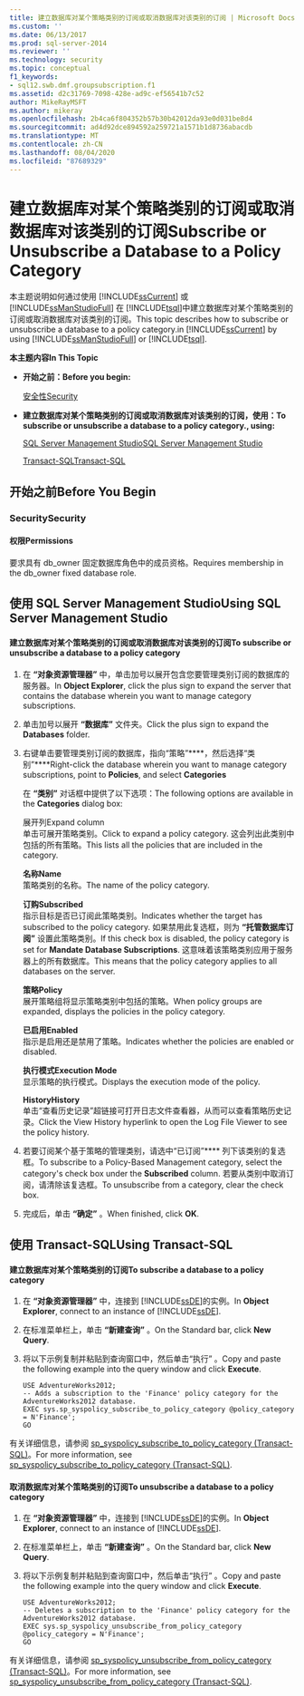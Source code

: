```yaml
---
title: 建立数据库对某个策略类别的订阅或取消数据库对该类别的订阅 | Microsoft Docs
ms.custom: ''
ms.date: 06/13/2017
ms.prod: sql-server-2014
ms.reviewer: ''
ms.technology: security
ms.topic: conceptual
f1_keywords:
- sql12.swb.dmf.groupsubscription.f1
ms.assetid: d2c31769-7098-428e-ad9c-ef56541b7c52
author: MikeRayMSFT
ms.author: mikeray
ms.openlocfilehash: 2b4ca6f804352b57b30b42012da93e0d031be8d4
ms.sourcegitcommit: ad4d92dce894592a259721a1571b1d8736abacdb
ms.translationtype: MT
ms.contentlocale: zh-CN
ms.lasthandoff: 08/04/2020
ms.locfileid: "87689329"
---
```

# <a name="subscribe-or-unsubscribe-a-database--to-a-policy-category"></a><span data-ttu-id="78eef-102">建立数据库对某个策略类别的订阅或取消数据库对该类别的订阅</span><span class="sxs-lookup"><span data-stu-id="78eef-102">Subscribe or Unsubscribe a Database  to a Policy Category</span></span>
  <span data-ttu-id="78eef-103">本主题说明如何通过使用 [!INCLUDE[ssCurrent](../../includes/sscurrent-md.md)] 或 [!INCLUDE[ssManStudioFull](../../includes/ssmanstudiofull-md.md)] 在 [!INCLUDE[tsql](../../includes/tsql-md.md)]中建立数据库对某个策略类别的订阅或取消数据库对该类别的订阅。</span><span class="sxs-lookup"><span data-stu-id="78eef-103">This topic describes how to subscribe or unsubscribe a database to a policy category.in [!INCLUDE[ssCurrent](../../includes/sscurrent-md.md)] by using [!INCLUDE[ssManStudioFull](../../includes/ssmanstudiofull-md.md)] or [!INCLUDE[tsql](../../includes/tsql-md.md)].</span></span>  
  
 <span data-ttu-id="78eef-104">**本主题内容**</span><span class="sxs-lookup"><span data-stu-id="78eef-104">**In This Topic**</span></span>  
  
-   <span data-ttu-id="78eef-105">**开始之前：**</span><span class="sxs-lookup"><span data-stu-id="78eef-105">**Before you begin:**</span></span>  
  
     [<span data-ttu-id="78eef-106">安全性</span><span class="sxs-lookup"><span data-stu-id="78eef-106">Security</span></span>](#Security)  
  
-   <span data-ttu-id="78eef-107">**建立数据库对某个策略类别的订阅或取消数据库对该类别的订阅，使用：**</span><span class="sxs-lookup"><span data-stu-id="78eef-107">**To subscribe or unsubscribe a database to a policy category., using:**</span></span>  
  
     [<span data-ttu-id="78eef-108">SQL Server Management Studio</span><span class="sxs-lookup"><span data-stu-id="78eef-108">SQL Server Management Studio</span></span>](#SSMSProcedure)  
  
     [<span data-ttu-id="78eef-109">Transact-SQL</span><span class="sxs-lookup"><span data-stu-id="78eef-109">Transact-SQL</span></span>](#TsqlProcedure)  
  
##  <a name="before-you-begin"></a><a name="BeforeYouBegin"></a> <span data-ttu-id="78eef-110">开始之前</span><span class="sxs-lookup"><span data-stu-id="78eef-110">Before You Begin</span></span>  
  
###  <a name="security"></a><a name="Security"></a> <span data-ttu-id="78eef-111">Security</span><span class="sxs-lookup"><span data-stu-id="78eef-111">Security</span></span>  
  
####  <a name="permissions"></a><a name="Permissions"></a> <span data-ttu-id="78eef-112">权限</span><span class="sxs-lookup"><span data-stu-id="78eef-112">Permissions</span></span>  
 <span data-ttu-id="78eef-113">要求具有 db_owner 固定数据库角色中的成员资格。</span><span class="sxs-lookup"><span data-stu-id="78eef-113">Requires membership in the db_owner fixed database role.</span></span>  
  
##  <a name="using-sql-server-management-studio"></a><a name="SSMSProcedure"></a> <span data-ttu-id="78eef-114">使用 SQL Server Management Studio</span><span class="sxs-lookup"><span data-stu-id="78eef-114">Using SQL Server Management Studio</span></span>  
  
#### <a name="to-subscribe-or-unsubscribe-a-database-to-a-policy-category"></a><span data-ttu-id="78eef-115">建立数据库对某个策略类别的订阅或取消数据库对该类别的订阅</span><span class="sxs-lookup"><span data-stu-id="78eef-115">To subscribe or unsubscribe a database to a policy category</span></span>  
  
1.  <span data-ttu-id="78eef-116">在 **“对象资源管理器”** 中，单击加号以展开包含您要管理类别订阅的数据库的服务器。</span><span class="sxs-lookup"><span data-stu-id="78eef-116">In **Object Explorer**, click the plus sign to expand the server that contains the database wherein you want to manage category subscriptions.</span></span>  
  
2.  <span data-ttu-id="78eef-117">单击加号以展开 **“数据库”** 文件夹。</span><span class="sxs-lookup"><span data-stu-id="78eef-117">Click the plus sign to expand the **Databases** folder.</span></span>  
  
3.  <span data-ttu-id="78eef-118">右键单击要管理类别订阅的数据库，指向“策略”\*\*\*\*，然后选择“类别”\*\*\*\*</span><span class="sxs-lookup"><span data-stu-id="78eef-118">Right-click the database wherein you want to manage category subscriptions, point to **Policies**, and select **Categories**</span></span>  
  
     <span data-ttu-id="78eef-119">在 **“类别”** 对话框中提供了以下选项：</span><span class="sxs-lookup"><span data-stu-id="78eef-119">The following options are available in the **Categories** dialog box:</span></span>  
  
     <span data-ttu-id="78eef-120">展开列</span><span class="sxs-lookup"><span data-stu-id="78eef-120">Expand column</span></span>  
     <span data-ttu-id="78eef-121">单击可展开策略类别。</span><span class="sxs-lookup"><span data-stu-id="78eef-121">Click to expand a policy category.</span></span> <span data-ttu-id="78eef-122">这会列出此类别中包括的所有策略。</span><span class="sxs-lookup"><span data-stu-id="78eef-122">This lists all the policies that are included in the category.</span></span>  
  
     <span data-ttu-id="78eef-123">**名称**</span><span class="sxs-lookup"><span data-stu-id="78eef-123">**Name**</span></span>  
     <span data-ttu-id="78eef-124">策略类别的名称。</span><span class="sxs-lookup"><span data-stu-id="78eef-124">The name of the policy category.</span></span>  
  
     <span data-ttu-id="78eef-125">**订购**</span><span class="sxs-lookup"><span data-stu-id="78eef-125">**Subscribed**</span></span>  
     <span data-ttu-id="78eef-126">指示目标是否已订阅此策略类别。</span><span class="sxs-lookup"><span data-stu-id="78eef-126">Indicates whether the target has subscribed to the policy category.</span></span> <span data-ttu-id="78eef-127">如果禁用此复选框，则为 **“托管数据库订阅”** 设置此策略类别。</span><span class="sxs-lookup"><span data-stu-id="78eef-127">If this check box is disabled, the policy category is set for **Mandate Database Subscriptions**.</span></span> <span data-ttu-id="78eef-128">这意味着该策略类别应用于服务器上的所有数据库。</span><span class="sxs-lookup"><span data-stu-id="78eef-128">This means that the policy category applies to all databases on the server.</span></span>  
  
     <span data-ttu-id="78eef-129">**策略**</span><span class="sxs-lookup"><span data-stu-id="78eef-129">**Policy**</span></span>  
     <span data-ttu-id="78eef-130">展开策略组将显示策略类别中包括的策略。</span><span class="sxs-lookup"><span data-stu-id="78eef-130">When policy groups are expanded, displays the policies in the policy category.</span></span>  
  
     <span data-ttu-id="78eef-131">**已启用**</span><span class="sxs-lookup"><span data-stu-id="78eef-131">**Enabled**</span></span>  
     <span data-ttu-id="78eef-132">指示是启用还是禁用了策略。</span><span class="sxs-lookup"><span data-stu-id="78eef-132">Indicates whether the policies are enabled or disabled.</span></span>  
  
     <span data-ttu-id="78eef-133">**执行模式**</span><span class="sxs-lookup"><span data-stu-id="78eef-133">**Execution Mode**</span></span>  
     <span data-ttu-id="78eef-134">显示策略的执行模式。</span><span class="sxs-lookup"><span data-stu-id="78eef-134">Displays the execution mode of the policy.</span></span>  
  
     <span data-ttu-id="78eef-135">**History**</span><span class="sxs-lookup"><span data-stu-id="78eef-135">**History**</span></span>  
     <span data-ttu-id="78eef-136">单击“查看历史记录”超链接可打开日志文件查看器，从而可以查看策略历史记录。</span><span class="sxs-lookup"><span data-stu-id="78eef-136">Click the View History hyperlink to open the Log File Viewer to see the policy history.</span></span>  
  
4.  <span data-ttu-id="78eef-137">若要订阅某个基于策略的管理类别，请选中“已订阅”\*\*\*\* 列下该类别的复选框。</span><span class="sxs-lookup"><span data-stu-id="78eef-137">To subscribe to a Policy-Based Management category, select the category's check box under the **Subscribed** column.</span></span> <span data-ttu-id="78eef-138">若要从类别中取消订阅，请清除该复选框。</span><span class="sxs-lookup"><span data-stu-id="78eef-138">To unsubscribe from a category, clear the check box.</span></span>  
  
5.  <span data-ttu-id="78eef-139">完成后，单击 **“确定”** 。</span><span class="sxs-lookup"><span data-stu-id="78eef-139">When finished, click **OK**.</span></span>  
  
##  <a name="using-transact-sql"></a><a name="TsqlProcedure"></a> <span data-ttu-id="78eef-140">使用 Transact-SQL</span><span class="sxs-lookup"><span data-stu-id="78eef-140">Using Transact-SQL</span></span>  
  
#### <a name="to-subscribe-a-database-to-a-policy-category"></a><span data-ttu-id="78eef-141">建立数据库对某个策略类别的订阅</span><span class="sxs-lookup"><span data-stu-id="78eef-141">To subscribe a database to a policy category</span></span>  
  
1.  <span data-ttu-id="78eef-142">在 **“对象资源管理器”** 中，连接到 [!INCLUDE[ssDE](../../includes/ssde-md.md)]的实例。</span><span class="sxs-lookup"><span data-stu-id="78eef-142">In **Object Explorer**, connect to an instance of [!INCLUDE[ssDE](../../includes/ssde-md.md)].</span></span>  
  
2.  <span data-ttu-id="78eef-143">在标准菜单栏上，单击 **“新建查询”** 。</span><span class="sxs-lookup"><span data-stu-id="78eef-143">On the Standard bar, click **New Query**.</span></span>  
  
3.  <span data-ttu-id="78eef-144">将以下示例复制并粘贴到查询窗口中，然后单击“执行” 。</span><span class="sxs-lookup"><span data-stu-id="78eef-144">Copy and paste the following example into the query window and click **Execute**.</span></span>  
  
    ```  
    USE AdventureWorks2012;  
    -- Adds a subscription to the 'Finance' policy category for the AdventureWorks2012 database.  
    EXEC sys.sp_syspolicy_subscribe_to_policy_category @policy_category = N'Finance';  
    GO  
    ```  
  
 <span data-ttu-id="78eef-145">有关详细信息，请参阅 [sp_syspolicy_subscribe_to_policy_category (Transact-SQL)](/sql/relational-databases/system-stored-procedures/sp-syspolicy-subscribe-to-policy-category-transact-sql)。</span><span class="sxs-lookup"><span data-stu-id="78eef-145">For more information, see [sp_syspolicy_subscribe_to_policy_category &#40;Transact-SQL&#41;](/sql/relational-databases/system-stored-procedures/sp-syspolicy-subscribe-to-policy-category-transact-sql).</span></span>  
  
#### <a name="to-unsubscribe-a-database-to-a-policy-category"></a><span data-ttu-id="78eef-146">取消数据库对某个策略类别的订阅</span><span class="sxs-lookup"><span data-stu-id="78eef-146">To unsubscribe a database to a policy category</span></span>  
  
1.  <span data-ttu-id="78eef-147">在 **“对象资源管理器”** 中，连接到 [!INCLUDE[ssDE](../../includes/ssde-md.md)]的实例。</span><span class="sxs-lookup"><span data-stu-id="78eef-147">In **Object Explorer**, connect to an instance of [!INCLUDE[ssDE](../../includes/ssde-md.md)].</span></span>  
  
2.  <span data-ttu-id="78eef-148">在标准菜单栏上，单击 **“新建查询”** 。</span><span class="sxs-lookup"><span data-stu-id="78eef-148">On the Standard bar, click **New Query**.</span></span>  
  
3.  <span data-ttu-id="78eef-149">将以下示例复制并粘贴到查询窗口中，然后单击“执行” 。</span><span class="sxs-lookup"><span data-stu-id="78eef-149">Copy and paste the following example into the query window and click **Execute**.</span></span>  
  
    ```  
    USE AdventureWorks2012;  
    -- Deletes a subscription to the 'Finance' policy category for the AdventureWorks2012 database.  
    EXEC sys.sp_syspolicy_unsubscribe_from_policy_category @policy_category = N'Finance';  
    GO  
    ```  
  
 <span data-ttu-id="78eef-150">有关详细信息，请参阅 [sp_syspolicy_unsubscribe_from_policy_category (Transact-SQL)](/sql/relational-databases/system-stored-procedures/sp-syspolicy-unsubscribe-from-policy-category-transact-sql)。</span><span class="sxs-lookup"><span data-stu-id="78eef-150">For more information, see [sp_syspolicy_unsubscribe_from_policy_category &#40;Transact-SQL&#41;](/sql/relational-databases/system-stored-procedures/sp-syspolicy-unsubscribe-from-policy-category-transact-sql).</span></span>  
  
  

